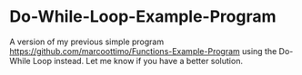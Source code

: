 # Do-While-Loop-Example-Program
A version of my previous simple program https://github.com/marcoottimo/Functions-Example-Program using the Do-While Loop instead. Let me know if you have a better solution.
